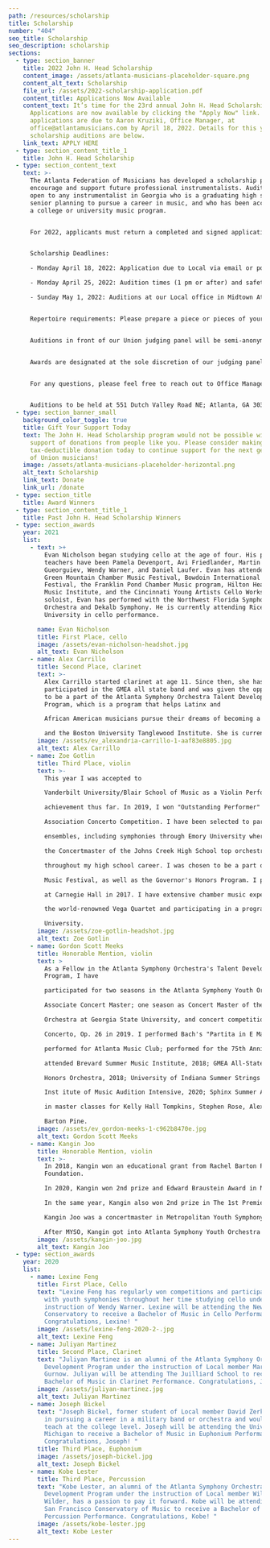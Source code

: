 ```yaml
---
path: /resources/scholarship
title: Scholarship
number: "404"
seo_title: Scholarship
seo_description: scholarship
sections:
  - type: section_banner
    title: 2022 John H. Head Scholarship
    content_image: /assets/atlanta-musicians-placeholder-square.png
    content_alt_text: Scholarship
    file_url: /assets/2022-scholarship-application.pdf
    content_title: Applications Now Available
    content_text: It’s time for the 23rd annual John H. Head Scholarship program.
      Applications are now available by clicking the "Apply Now" link. All
      applications are due to Aaron Kruziki, Office Manager, at
      office@atlantamusicians.com by April 18, 2022. Details for this year's
      scholarship auditions are below.
    link_text: APPLY HERE
  - type: section_content_title_1
    title: John H. Head Scholarship
  - type: section_content_text
    text: >-
      The Atlanta Federation of Musicians has developed a scholarship program to
      encourage and support future professional instrumentalists. Auditions are
      open to any instrumentalist in Georgia who is a graduating high school
      senior planning to pursue a career in music, and who has been accepted to
      a college or university music program.


      For 2022, applicants must return a completed and signed application and a copy of their acceptance letter to an accredited college music program to the Local.


      Scholarship Deadlines:

      - Monday April 18, 2022: Application due to Local via email or postmarked via USPS

      - Monday April 25, 2022: Audition times (1 pm or after) and safety guidelines confirmed with applicants via email

      - Sunday May 1, 2022: Auditions at our Local office in Midtown Atlanta


      Repertoire requirements: Please prepare a piece or pieces of your choice that best demonstrates your musicianship for our panel of Union judges, with total audition time lasting no longer than 10 minutes. Accompanists are encourages, but not required.


      Auditions in front of our Union judging panel will be semi-anonymous, with all applicants assigned numbers and proctored by an office staff member. AFM will provide warm-up rooms, along with a Steinway grand piano in the audition hall. All safety measures will be communicated upon confirmation of audition time the week prior on Monday, April 25th. 


      Awards are designated at the sole discretion of our judging panel based solely on the content of the performance during the audition. Any awards received are intended to be used for education-related expenses according to the regulations of the Internal Revenue Service.


      For any questions, please feel free to reach out to Office Manager Aaron Kruziki by email at office@atlantamusicians.com or by phone at (404) 873-2033.


      Auditions to be held at 551 Dutch Valley Road NE; Atlanta, GA 30324.
  - type: section_banner_small
    background_color_toggle: true
    title: Gift Your Support Today
    text: The John H. Head Scholarship program would not be possible without the
      support of donations from people like you. Please consider making a
      tax-deductible donation today to continue support for the next generation
      of Union musicians!
    image: /assets/atlanta-musicians-placeholder-horizontal.png
    alt_text: Scholarship
    link_text: Donate
    link_url: /donate
  - type: section_title
    title: Award Winners
  - type: section_content_title_1
    title: Past John H. Head Scholarship Winners
  - type: section_awards
    year: 2021
    list:
      - text: >+
          Evan Nicholson began studying cello at the age of four. His primary
          teachers have been Pamela Devenport, Avi Friedlander, Martin
          Gueorguiev, Wendy Warner, and Daniel Laufer. Evan has attended the
          Green Mountain Chamber Music Festival, Bowdoin International Music
          Festival, the Franklin Pond Chamber Music program, Hilton Head Chamber
          Music Institute, and the Cincinnati Young Artists Cello Workshop. As a
          soloist, Evan has performed with the Northwest Florida Symphony
          Orchestra and Dekalb Symphony. He is currently attending Rice
          University in cello performance.

        name: Evan Nicholson
        title: First Place, cello
        image: /assets/evan-nicholson-headshot.jpg
        alt_text: Evan Nicholson
      - name: Alex Carrillo
        title: Second Place, clarinet
        text: >-
          Alex Carrillo started clarinet at age 11. Since then, she has
          participated in the GMEA all state band and was given the opportunity
          to be a part of the Atlanta Symphony Orchestra Talent Development
          Program, which is a program that helps Latinx and

          African American musicians pursue their dreams of becoming a professional musician. Alex has performed with the Metropolitan Youth Symphony Orchestra, the Emory Youth Symphony Orchestra, the Atlanta Youth Wind Symphony, and the Atlanta Symphony Youth Orchestra. Alex has attended the Sewanee Summer Music Festival, the Brevard Music Center,

          and the Boston University Tanglewood Institute. She is currently a clarinet performance major at the University of Georgia.
        image: /assets/ev_alexandria-carrillo-1-aaf83e8805.jpg
        alt_text: Alex Carrillo
      - name: Zoe Gotlin
        title: Third Place, violin
        text: >-
          This year I was accepted to

          Vanderbilt University/Blair School of Music as a Violin Performance major, my proudest

          achievement thus far. In 2019, I won "Outstanding Performer" at the Georgia Music Teachers

          Association Concerto Competition. I have been selected to participate in various different

          ensembles, including symphonies through Emory University where I am a principal player. I was

          the Concertmaster of the Johns Creek High School top orchestra and I performed solos

          throughout my high school career. I was chosen to be a part of the 2020 Bowdoin Summer

          Music Festival, as well as the Governor's Honors Program. I performed a solo with an orchestra

          at Carnegie Hall in 2017. I have extensive chamber music experience, including performing with

          the world-renowned Vega Quartet and participating in a program for two summers at New York

          University.
        image: /assets/zoe-gotlin-headshot.jpg
        alt_text: Zoe Gotlin
      - name: Gordon Scott Meeks
        title: Honorable Mention, violin
        text: >
          As a Fellow in the Atlanta Symphony Orchestra's Talent Development
          Program, I have

          participated for two seasons in the Atlanta Symphony Youth Orchestra, including one year as

          Associate Concert Master; one season as Concert Master of the Metropolitan Youth Symphony

          Orchestra at Georgia State University, and concert competition winner performing the Bruch

          Concerto, Op. 26 in 2019. I performed Bach's "Partita in E Major" at the 2018 ATSA Conference;

          performed for Atlanta Music Club; performed for the 75th Anniversary ASO pre-concert recital;

          attended Brevard Summer Music Institute, 2018; GMEA All-State Symphony, 2018; Cobb All

          Honors Orchestra, 2018; University of Indiana Summer Strings Institute, 2019; Cleveland

          Inst itute of Music Audition Intensive, 2020; Sphinx Summer Academy, 2020; I have performed

          in master classes for Kelly Hall Tompkins, Stephen Rose, Alex Kerr, Mimi Zweig and Rachel

          Barton Pine.
        image: /assets/ev_gordon-meeks-1-c962b8470e.jpg
        alt_text: Gordon Scott Meeks
      - name: Kangin Joo
        title: Honorable Mention, violin
        text: >-
          In 2018, Kangin won an educational grant from Rachel Barton Pine
          Foundation. 

          In 2020, Kangin won 2nd prize and Edward Braustein Award in New York International Music Concours.

          In the same year, Kangin also won 2nd prize in The 1st Premier Online Music Competition, which was held in Korea.

          Kangin Joo was a concertmaster in Metropolitan Youth Symphony Orchestra in 2018. 

          After MYSO, Kangin got into Atlanta Symphony Youth Orchestra in the same year and has been a member of ASYO until now. 
        image: /assets/kangin-joo.jpg
        alt_text: Kangin Joo
  - type: section_awards
    year: 2020
    list:
      - name: Lexine Feng
        title: First Place, Cello
        text: "Lexine Feng has regularly won competitions and participated as soloist
          with youth symphonies throughout her time studying cello under the
          instruction of Wendy Warner. Lexine will be attending the New England
          Conservatory to receive a Bachelor of Music in Cello Performance.
          Congratulations, Lexine! "
        image: /assets/lexine-feng-2020-2-.jpg
        alt_text: Lexine Feng
      - name: Juliyan Martinez
        title: Second Place, Clarinet
        text: "Juliyan Martinez is an alumni of the Atlanta Symphony Orchestra Talent
          Development Program under the instruction of Local member Marci
          Gurnow. Juliyan will be attending The Juilliard School to receive a
          Bachelor of Music in Clarinet Performance. Congratulations, Juliyan! "
        image: /assets/juliyan-martinez.jpg
        alt_text: Juliyan Martinez
      - name: Joseph Bickel
        text: "Joseph Bickel, former student of Local member David Zerkel, is interested
          in pursuing a career in a military band or orchestra and would like to
          teach at the college level. Joseph will be attending the University of
          Michigan to receive a Bachelor of Music in Euphonium Performance.
          Congratulations, Joseph! "
        title: Third Place, Euphonium
        image: /assets/joseph-bickel.jpg
        alt_text: Joseph Bickel
      - name: Kobe Lester
        title: Third Place, Percussion
        text: "Kobe Lester, an alumni of the Atlanta Symphony Orchestra Talent
          Development Program under the instruction of Local member William
          Wilder, has a passion to pay it forward. Kobe will be attending the
          San Francisco Conservatory of Music to receive a Bachelor of Music in
          Percussion Performance. Congratulations, Kobe! "
        image: /assets/kobe-lester.jpg
        alt_text: Kobe Lester
---
```

